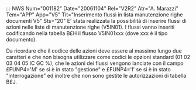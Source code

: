  :  : NWS Num="001182" Date="20061104" Rel="V2R2" Atr="A. Marazzi" Tem="APP" App="V5" Tit="Inserimento flussi in lista manutenzione righe documenti V5" Sts="20"
E' stata realizzata la possibilità di inserire flussi di azioni nelle liste di manutenzione righe (V5IN01). I flussi vanno inseriti codificando nella tabella B£H il flusso V5IN01xxx (dove xxx è il
tipo documento).

Da ricordare che il codice delle azioni deve essere al massimo lungo due caratteri e che non bisogna
utilizzare come codici le opzioni standard (01 02 03 04 05 IC GC %), che le azioni dei flussi vengono lanciate con il campo £FUNP4='M' se si è in stato "gestione" e £FUNP4='I' se si è in stato
"interrogazione" ed inoltre che non sono gestite le autorizzazioni di tabella B£J.
